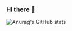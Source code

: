 ### Hi there 👋

<!-- <div align="left"> <img height="137px" src="https://github-readme-stats.vercel.app/api?username=Clincat&hide_title=true&hide_border=true&show_icons=trueline_height=21&text_color=000&icon_color=000&bg_color=0,ea6161,ffc64d,fffc4d,52fa5a&theme=radical" /> </div> -->

![Anurag's GitHub stats](https://github-readme-stats.vercel.app/api?username=Clincat&show_icons=true&theme=radical)

<!--
**CLincat/Clincat** is a ✨ _special_ ✨ repository because its `README.md` (this file) appears on your GitHub profile.

Here are some ideas to get you started:

- 🔭 I’m currently working on ...
- 🌱 I’m currently learning ...
- 👯 I’m looking to collaborate on ...
- 🤔 I’m looking for help with ...
- 💬 Ask me about ...
- 📫 How to reach me: ...
- 😄 Pronouns: ...
- ⚡ Fun fact: ...
-->
